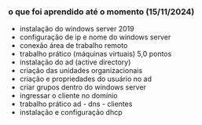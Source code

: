 ### o que foi aprendido até o momento (15/11/2024)

- instalação do windows server 2019  
- configuração de ip e nome do windows server  
- conexão área de trabalho remoto  
- trabalho prático (máquinas virtuais) 5,0 pontos  
- instalação do ad (active directory)  
- criação das unidades organizacionais  
- criação e propriedades do usuário no ad  
- criar grupos dentro do windows server  
- ingressar o cliente no domínio  
- trabalho prático ad - dns - clientes  
- instalação e configuração dhcp
